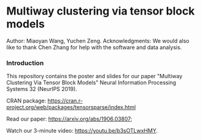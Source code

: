 # Multiway clustering via tensor block models
Author: Miaoyan Wang, Yuchen Zeng.
Acknowledgments: We would also like to thank Chen Zhang for help with the software and data analysis. 

### Introduction
This repository contains the poster and slides for our paper "Multiway Clustering Via Tensor Block Models" Neural Information Processing Systems 32 (NeurIPS 2019).

CRAN package: https://cran.r-project.org/web/packages/tensorsparse/index.html

Read our paper: https://arxiv.org/abs/1906.03807;

Watch our 3-minute video: https://youtu.be/b3sOTLwxHMY.
